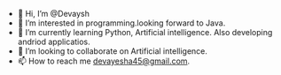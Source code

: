 - 👋 Hi, I’m @Devaysh
- 👀 I’m interested in programming.looking forward to Java.
- 🌱 I’m currently learning Python, Artificial intelligence. Also developing andriod applicatios.
- 💞️ I’m looking to collaborate on Artificial intelligence.
- 📫 How to reach me devayesha45@gmail.com.

<!---
Devaysh/Devaysh is a ✨ special ✨ repository because its `README.md` (this file) appears on your GitHub profile.
You can click the Preview link to take a look at your changes.
--->
